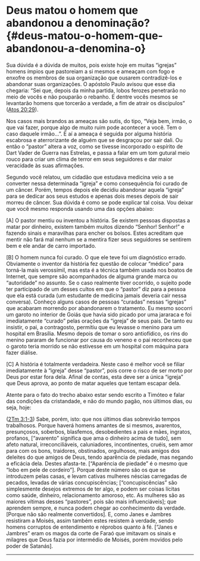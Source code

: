 # Deus matou o homem que abandonou a denominação? {#deus-matou-o-homem-que-abandonou-a-denomina-o}

Sua dúvida é a dúvida de muitos, pois existe hoje em muitas “igrejas” homens ímpios que pastoreiam a si mesmos e ameaçam com fogo e enxofre os membros de sua organização que ousarem contradizê-los e abandonar suas organizações. O apóstolo Paulo avisou que esse dia chegaria: “Sei que, depois da minha partida, lobos ferozes penetrarão no meio de vocês e não pouparão o rebanho. E dentre vocês mesmos se levantarão homens que torcerão a verdade, a fim de atrair os discípulos” ([Atos 20:29](http://bibliaonline.com.br/acf/atos/20/29)).

Nos casos mais brandos as ameaças são sutis, do tipo, “Veja bem, irmão, o que vai fazer, porque algo de muito ruim pode acontecer a você. Tem o caso daquele irmão...”. E aí a ameaça é seguida por alguma história escabrosa e aterrorizante de alguém que se desgraçou por sair dali. Ou então o “pastor” altera a voz, como se tivesse incorporado o espírito de Dart Vader de Guerra nas Estrelas, e passa a falar em um tom gutural meio rouco para criar um clima de terror em seus seguidores e dar maior veracidade às suas afirmações.

Segundo você relatou, um cidadão que estudava medicina veio a se converter nessa determinada “igreja” e como consequência foi curado de um câncer. Porém, tempos depois ele decidiu abandonar aquela “igreja” para se dedicar aos seus estudos e apenas dois meses depois de sair morreu de câncer. Sua dúvida é como se pode explicar tal coisa. Vou deixar que você mesmo responda usando uma das opções abaixo:

[A] O pastor mentiu ou inventou a história. Se existem pessoas dispostas a matar por dinheiro, existem também muitos dizendo “Senhor! Senhor!” e fazendo sinais e maravilhas para encher os bolsos. Estes acreditam que mentir não fará mal nenhum se a mentira fizer seus seguidores se sentirem bem e ele andar de carro importado.

[B] O homem nunca foi curado. O que ele teve foi um diagnóstico errado. Obviamente o inventor da história fez questão de colocar “médico” para torná-la mais verossímil, mas esta é a técnica também usada nos boatos de Internet, que sempre são acompanhados de alguma grande marca ou “autoridade” no assunto. Se o caso realmente tiver ocorrido, o sujeito pode ter participado de um desses cultos em que o “pastor” diz para a pessoa que ela está curada (um estudante de medicina jamais deveria cair nessa conversa). Conheço alguns casos de pessoas “curadas” nessas “igrejas” que acabaram morrendo por abandonarem o tratamento. Eu mesmo socorri um garoto no interior de Goiás que havia sido picado por uma jararaca e foi imediatamente “curado” pelas orações da “igreja” de seus pais. De tanto eu insistir, o pai, a contragosto, permitiu que eu levasse o menino para um hospital em Brasília. Mesmo depois de tomar o soro antiofídico, os rins do menino pararam de funcionar por causa do veneno e o pai reconheceu que o garoto teria morrido se não estivesse em um hospital com máquina para fazer diálise.

[C] A história é totalmente verdadeira. Neste caso é melhor você se filiar imediatamente à “igreja” desse “pastor”, pois corre o risco de ser morto por Deus por estar fora dela. Afinal de contas, esta deve ser a única “igreja” que Deus aprova, ao ponto de matar aqueles que tentam escapar dela.

Atente para o fato do trecho abaixo estar sendo escrito a Timóteo e falar das condições da cristandade, e não do mundo pagão, nos últimos dias, ou seja, hoje:

([2Tm 3:1-3](http://bibliaonline.com.br/acf/2tm/3/1-3)) Sabe, porém, isto: que nos últimos dias sobrevirão tempos trabalhosos. Porque haverá homens amantes de si mesmos, avarentos, presunçosos, soberbos, blasfemos, desobedientes a pais e mães, ingratos, profanos, [“avarento” significa que ama o dinheiro acima de tudo], sem afeto natural, irreconciliáveis, caluniadores, incontinentes, cruéis, sem amor para com os bons, traidores, obstinados, orgulhosos, mais amigos dos deleites do que amigos de Deus, tendo aparência de piedade, mas negando a eficácia dela. Destes afasta-te. [“Aparência de piedade” é o mesmo que “lobo em pele de cordeiro”]. Porque deste número são os que se introduzem pelas casas, e levam cativas mulheres néscias carregadas de pecados, levadas de várias concupiscências; [“concupiscências” são simplesmente desejos extremos de ter algo, e podem ser coisas lícitas como saúde, dinheiro, relacionamento amoroso, etc. As mulheres são as maiores vítimas desses “pastores”, pois são mais influenciáveis]; que aprendem sempre, e nunca podem chegar ao conhecimento da verdade. [Porque não são realmente convertidos]. E, como Janes e Jambres resistiram a Moisés, assim também estes resistem à verdade, sendo homens corruptos de entendimento e réprobos quanto à fé. [“Janes e Jambres” eram os magos da corte de Faraó que imitavam os sinais e milagres que Deus fazia por intermédio de Moisés, porém movidos pelo poder de Satanás].

*****